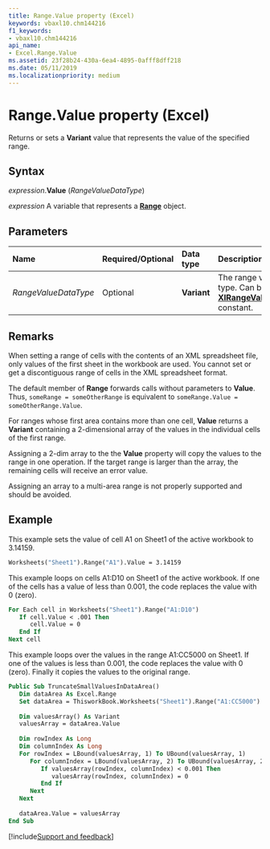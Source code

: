 ```yaml
---
title: Range.Value property (Excel)
keywords: vbaxl10.chm144216
f1_keywords:
- vbaxl10.chm144216
api_name:
- Excel.Range.Value
ms.assetid: 23f28b24-430a-6ea4-4895-0afff8dff218
ms.date: 05/11/2019
ms.localizationpriority: medium
---
```



# Range.Value property (Excel)

Returns or sets a **Variant** value that represents the value of the specified range.


## Syntax

_expression_.**Value** (_RangeValueDataType_)

_expression_ A variable that represents a **[Range](excel.range(object).md)** object.


## Parameters

|Name|Required/Optional|Data type|Description|
|:-----|:-----|:-----|:-----|
| _RangeValueDataType_|Optional| **Variant**|The range value data type. Can be an **[XlRangeValueDataType](Excel.XlRangeValueDataType.md)** constant.|

## Remarks

When setting a range of cells with the contents of an XML spreadsheet file, only values of the first sheet in the workbook are used. You cannot set or get a discontiguous range of cells in the XML spreadsheet format.

The default member of **Range** forwards calls without parameters to **Value**. Thus, `someRange = someOtherRange` is equivalent to `someRange.Value = someOtherRange.Value`.

For ranges whose first area contains more than one cell, **Value** returns a **Variant** containing a 2-dimensional array of the values in the individual cells of the first range.

Assigning a 2-dim array to the the **Value** property will copy the values to the range in one operation. If the target range is larger than the array, the remaining cells will receive an error value.

Assigning an array to a multi-area range is not properly supported and should be avoided.


## Example

This example sets the value of cell A1 on Sheet1 of the active workbook to 3.14159.

```vb
Worksheets("Sheet1").Range("A1").Value = 3.14159
```

This example loops on cells A1:D10 on Sheet1 of the active workbook. If one of the cells has a value of less than 0.001, the code replaces the value with 0 (zero).

```vb
For Each cell in Worksheets("Sheet1").Range("A1:D10") 
   If cell.Value < .001 Then 
      cell.Value = 0 
   End If 
Next cell
```

This example loops over the values in the range A1:CC5000 on Sheet1. If one of the values is less than 0.001, the code replaces the value with 0 (zero). Finally it copies the values to the original range.

```vb
Public Sub TruncateSmallValuesInDataArea()
   Dim dataArea As Excel.Range
   Set dataArea = ThisworkBook.Worksheets("Sheet1").Range("A1:CC5000")
   
   Dim valuesArray() As Variant
   valuesArray = dataArea.Value
   
   Dim rowIndex As Long
   Dim columnIndex As Long
   For rowIndex = LBound(valuesArray, 1) To UBound(valuesArray, 1)
      For columnIndex = LBound(valuesArray, 2) To UBound(valuesArray, 2)
	     If valuesArray(rowIndex, columnIndex) < 0.001 Then
		    valuesArray(rowIndex, columnIndex) = 0
		 End If 
	  Next
   Next
   
   dataArea.Value = valuesArray
End Sub
```


[!include[Support and feedback](~/includes/feedback-boilerplate.md)]
